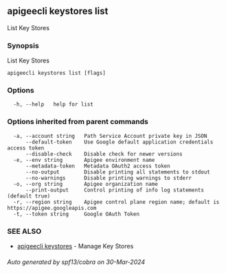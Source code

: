 ## apigeecli keystores list

List Key Stores

### Synopsis

List Key Stores

```
apigeecli keystores list [flags]
```

### Options

```
  -h, --help   help for list
```

### Options inherited from parent commands

```
  -a, --account string   Path Service Account private key in JSON
      --default-token    Use Google default application credentials access token
      --disable-check    Disable check for newer versions
  -e, --env string       Apigee environment name
      --metadata-token   Metadata OAuth2 access token
      --no-output        Disable printing all statements to stdout
      --no-warnings      Disable printing warnings to stderr
  -o, --org string       Apigee organization name
      --print-output     Control printing of info log statements (default true)
  -r, --region string    Apigee control plane region name; default is https://apigee.googleapis.com
  -t, --token string     Google OAuth Token
```

### SEE ALSO

* [apigeecli keystores](apigeecli_keystores.md)	 - Manage Key Stores

###### Auto generated by spf13/cobra on 30-Mar-2024
